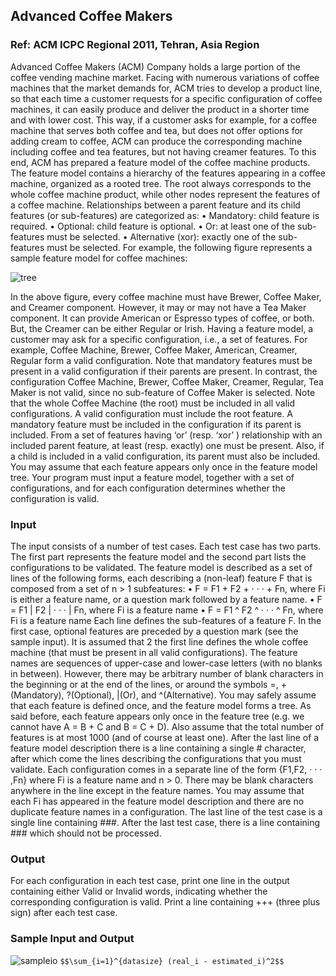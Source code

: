 ## Advanced Coffee Makers
### Ref: ACM ICPC Regional 2011, Tehran, Asia Region
Advanced Coffee Makers (ACM) Company holds a large portion of the coffee
vending machine market. Facing with numerous variations of coffee machines that
the market demands for, ACM tries to develop a product line, so that each time
a customer requests for a specific configuration of coffee machines, it can easily
produce and deliver the product in a shorter time and with lower cost. This way,
if a customer asks for example, for a coffee machine that serves both coffee and
tea, but does not offer options for adding cream to coffee, ACM can produce the
corresponding machine including coffee and tea features, but not having creamer
features.
To this end, ACM has prepared a feature model of the coffee machine products.
The feature model contains a hierarchy of the features appearing in a coffee machine, organized as a rooted tree. The root always corresponds to the whole coffee
machine product, while other nodes represent the features of a coffee machine.
Relationships between a parent feature and its child features (or sub-features) are
categorized as:
• Mandatory: child feature is required.
• Optional: child feature is optional.
• Or: at least one of the sub-features must be selected.
• Alternative (xor): exactly one of the sub-features must be selected.
For example, the following figure represents a sample feature model for coffee
machines:

![tree](https://user-images.githubusercontent.com/7942685/51790061-c500df80-21a5-11e9-917f-854cee9bca2b.jpg)

In the above figure, every coffee machine must have Brewer, Coffee Maker, and
Creamer component. However, it may or may not have a Tea Maker component.
It can provide American or Espresso types of coffee, or both. But, the Creamer
can be either Regular or Irish.
Having a feature model, a customer may ask for a specific configuration, i.e.,
a set of features. For example, Coffee Machine, Brewer, Coffee Maker, American,
Creamer, Regular form a valid configuration. Note that mandatory features must
be present in a valid configuration if their parents are present. In contrast, the
configuration Coffee Machine, Brewer, Coffee Maker, Creamer, Regular, Tea Maker
is not valid, since no sub-feature of Coffee Maker is selected. Note that the whole
Coffee Machine (the root) must be included in all valid configurations.
A valid configuration must include the root feature. A mandatory feature must
be included in the configuration if its parent is included. From a set of features
having ‘or’ (resp. ‘xor’ ) relationship with an included parent feature, at least (resp.
exactly) one must be present. Also, if a child is included in a valid configuration,
its parent must also be included. You may assume that each feature appears only
once in the feature model tree.
Your program must input a feature model, together with a set of configurations,
and for each configuration determines whether the configuration is valid.
### Input
The input consists of a number of test cases. Each test case has two parts. The
first part represents the feature model and the second part lists the configurations
to be validated. The feature model is described as a set of lines of the following
forms, each describing a (non-leaf) feature F that is composed from a set of n > 1
subfeatures:
• F = F1 + F2 + · · · + Fn, where Fi
is either a feature name, or a question
mark followed by a feature name.
• F = F1 | F2 | · · · | Fn, where Fi
is a feature name
• F = F1 ^ F2 ^ · · · ^ Fn, where Fi
is a feature name
Each line defines the sub-features of a feature F. In the first case, optional
features are preceded by a question mark (see the sample input). It is assumed that
2
the first line defines the whole coffee machine (that must be present in all valid
configurations). The feature names are sequences of upper-case and lower-case
letters (with no blanks in between). However, there may be arbitrary number of
blank characters in the beginning or at the end of the lines, or around the symbols
=, +(Mandatory), ?(Optional), |(Or), and ^(Alternative). You may safely assume
that each feature is defined once, and the feature model forms a tree. As said
before, each feature appears only once in the feature tree (e.g. we cannot have
A = B + C and B = C + D). Also assume that the total number of features is at
most 1000 (and of course at least one).
After the last line of a feature model description there is a line containing a
single # character, after which come the lines describing the configurations that you
must validate. Each configuration comes in a separate line of the form {F1,F2,
· · · ,Fn} where Fi
is a feature name and n > 0. There may be blank characters
anywhere in the line except in the feature names. You may assume that each Fi
has appeared in the feature model description and there are no duplicate feature
names in a configuration. The last line of the test case is a single line containing
###. After the last test case, there is a line containing ### which should not be
processed.
### Output
For each configuration in each test case, print one line in the output containing
either Valid or Invalid words, indicating whether the corresponding configuration
is valid. Print a line containing +++ (three plus sign) after each test case.

### Sample Input and Output
![sampleio](https://user-images.githubusercontent.com/7942685/51790117-6720c780-21a6-11e9-954b-0ea43252d1dd.jpg)
`$$\sum_{i=1}^{datasize} (real_i - estimated_i)^2$$`

